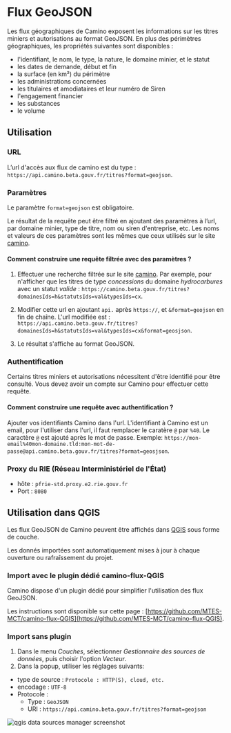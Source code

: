 # Flux GeoJSON

Les flux géographiques de Camino exposent les informations sur les titres miniers et autorisations au format GeoJSON. En plus des périmètres géographiques, les propriétés suivantes sont disponibles :

- l'identifiant, le nom, le type, la nature, le domaine minier, et le statut
- les dates de demande, début et fin
- la surface (en km²) du périmètre
- les administrations concernées
- les titulaires et amodiataires et leur numéro de Siren
- l'engagement financier
- les substances
- le volume 

## Utilisation 

### URL

L’url d'accès aux flux de camino est du type : `https://api.camino.beta.gouv.fr/titres?format=geojson`.

### Paramètres

Le paramètre `format=geojson` est obligatoire. 

Le résultat de la requête peut être filtré en ajoutant des paramètres à l’url, par domaine minier, type de titre, nom ou siren d'entreprise, etc. Les noms et valeurs de ces paramètres sont les mêmes que ceux utilisés sur le site [camino](https://camino.beta.gouv.fr).

#### Comment construire une requête filtrée avec des paramètres ?

1. Effectuer une recherche filtrée sur le site [camino](https://camino.beta.gouv.fr). Par exemple, pour n'afficher que les titres de type _concessions_ du domaine _hydrocarbures_ avec un statut _valide_ : `https://camino.beta.gouv.fr/titres?domainesIds=h&statutsIds=val&typesIds=cx`.

2. Modifier cette url en ajoutant `api.` après `https://`, et `&format=geojson` en fin de chaîne. L'url modifiée est : `https://api.camino.beta.gouv.fr/titres?domainesIds=h&statutsIds=val&typesIds=cx&format=geosjson`.

3. Le résultat s'affiche au format GeoJSON.

### Authentification

Certains titres miniers et autorisations nécessitent d'être identifié pour être consulté. Vous devez avoir un compte sur Camino pour effectuer cette requête. 

#### Comment construire une requête avec authentification ?

Ajouter vos identifiants Camino dans l'url. L'identifiant à Camino est un email, pour l'utiliser dans l'url, il faut remplacer le caratère `@` par `%40`. Le caractère `@` est ajouté après le mot de passe. Exemple:  `https://mon-email%40mon-domaine.tld:mon-mot-de-passe@api.camino.beta.gouv.fr/titres?format=geosjson`. 

### Proxy du __RIE__ (Réseau Interministériel de l'État)

- hôte : `pfrie-std.proxy.e2.rie.gouv.fr`
- Port : `8080`

## Utilisation dans QGIS

Les flux GeoJSON de Camino peuvent être affichés dans [QGIS](https://www.qgis.org) sous forme de couche. 

Les donnés importées sont automatiquement mises à jour à chaque ouverture ou rafraîssement du projet.

### Import avec le plugin dédié camino-flux-QGIS

Camino dispose d'un plugin dédié pour simplifier l'utilisation des flux GeoJSON. 

Les instructions sont disponible sur cette page : [https://github.com/MTES-MCT/camino-flux-QGIS](https://github.com/MTES-MCT/camino-flux-QGIS).


### Import sans plugin

1. Dans le menu _Couches_, sélectionner _Gestionnaire des sources de données_, puis choisir l'option _Vecteur_.
2. Dans la popup, utiliser les réglages suivants: 
  - type de source : `Protocole : HTTP(S), cloud, etc.` 
  - encodage : `UTF-8`
  - Protocole :
    - Type : `GeoJSON`
    - URI : `https://api.camino.beta.gouv.fr/titres?format=geojson`

![qgis data sources manager screenshot](https://raw.githubusercontent.com/MTES-MCT/camino-api/master/docs-sources/assets/flux/camino-qgis-data-sources-manager.png)





